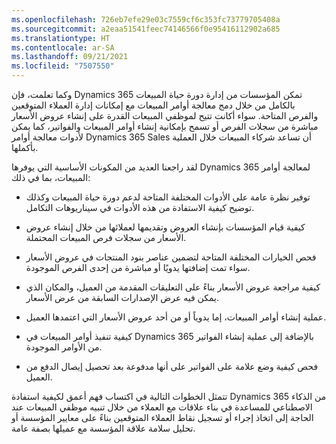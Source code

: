 ```yaml
---
ms.openlocfilehash: 726eb7efe29e03c7559cf6c353fc73779705408a
ms.sourcegitcommit: a2eaa51541feec74146566f0e95416112902a685
ms.translationtype: HT
ms.contentlocale: ar-SA
ms.lasthandoff: 09/21/2021
ms.locfileid: "7507550"
---
```

وكما تعلمت، فإن Dynamics 365 تمكن المؤسسات من إدارة دورة حياة المبيعات بالكامل من خلال دمج معالجة أوامر المبيعات مع إمكانات إدارة العملاء المتوقعين والفرص المتاحة. سواء أكانت تتيح لموظفي المبيعات القدرة على إنشاء عروض الأسعار مباشرة من سجلات الفرص أو تسمح بإمكانية إنشاء أوامر المبيعات والفواتير، كما يمكن لأدوات معالجة أوامر Dynamics 365 Sales أن تساعد شركاء المبيعات خلال العملية بأكملها.

لقد راجعنا العديد من المكونات الأساسية التي يوفرها Dynamics 365 لمعالجة أوامر المبيعات، بما في ذلك:

-   توفير نظرة عامة على الأدوات المختلفة المتاحة لدعم دورة حياة المبيعات وكذلك توضيح كيفية الاستفادة من هذه الأدوات في سيناريوهات التكامل.

-   كيفية قيام المؤسسات بإنشاء العروض وتقديمها لعملائها من خلال إنشاء عروض الأسعار من سجلات فرص المبيعات المحتملة.

-   فحص الخيارات المختلفة المتاحة لتضمين عناصر بنود المنتجات في عروض الأسعار سواء تمت إضافتها يدويًا أو مباشرة من إحدى الفرص الموجودة.

-   كيفية مراجعة عروض الأسعار بناءً على التعليقات المقدمة من العميل، والمكان الذي يمكن فيه عرض الإصدارات السابقة من عرض الأسعار.

-   عملية إنشاء أوامر المبيعات، إما يدوياً أو من أحد عروض الأسعار التي اعتمدها العميل.

-   كيفية تنفيذ أوامر المبيعات في Dynamics 365 بالإضافة إلى عملية إنشاء الفواتير من الأوامر الموجودة.

-   فحص كيفية وضع علامة على الفواتير على أنها مدفوعة بعد تحصيل إيصال الدفع من العميل.

تتمثل الخطوات التالية في اكتساب فهم أعمق لكيفية استفادة Dynamics 365 من الذكاء الاصطناعي للمساعدة في بناء علاقات مع العملاء من خلال تنبيه موظفي المبيعات عند الحاجة إلى اتخاذ إجراء أو تسجيل نقاط العملاء المتوقعين بناءً على معايير المؤسسة أو تحليل سلامة علاقة المؤسسة مع عميلها بصفة عامة.
